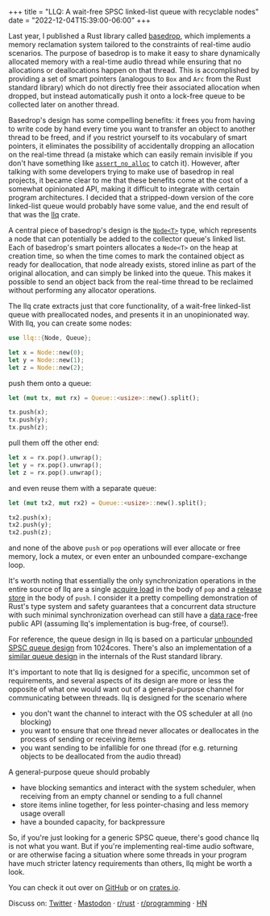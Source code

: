 +++
title = "LLQ: A wait-free SPSC linked-list queue with recyclable nodes"
date = "2022-12-04T15:39:00-06:00"
+++

Last year, I published a Rust library called [basedrop](/posts/basedrop/), which implements a memory reclamation system tailored to the constraints of real-time audio scenarios. The purpose of basedrop is to make it easy to share dynamically allocated memory with a real-time audio thread while ensuring that no allocations or deallocations happen on that thread. This is accomplished by providing a set of smart pointers (analogous to `Box` and `Arc` from the Rust standard library) which do not directly free their associated allocation when dropped, but instead automatically push it onto a lock-free queue to be collected later on another thread.

Basedrop's design has some compelling benefits: it frees you from having to write code by hand every time you want to transfer an object to another thread to be freed, and if you restrict yourself to its vocabulary of smart pointers, it eliminates the possibility of accidentally dropping an allocation on the real-time thread (a mistake which can easily remain invisible if you don't have something like [`assert_no_alloc`](https://github.com/Windfisch/rust-assert-no-alloc) to catch it). However, after talking with some developers trying to make use of basedrop in real projects, it became clear to me that these benefits come at the cost of a somewhat opinionated API, making it difficult to integrate with certain program architectures. I decided that a stripped-down version of the core linked-list queue would probably have some value, and the end result of that was the [llq](https://github.com/micahrj/llq) crate.

<!--excerpt-->

A central piece of basedrop's design is the [`Node<T>`](https://docs.rs/basedrop/0.1.2/basedrop/struct.Node.html) type, which represents a node that can potentially be added to the collector queue's linked list. Each of basedrop's smart pointers allocates a `Node<T>` on the heap at creation time, so when the time comes to mark the contained object as ready for deallocation, that node already exists, stored inline as part of the original allocation, and can simply be linked into the queue. This makes it possible to send an object back from the real-time thread to be reclaimed without performing any allocator operations.

The llq crate extracts just that core functionality, of a wait-free linked-list queue with preallocated nodes, and presents it in an unopinionated way. With llq, you can create some nodes:

```rust
use llq::{Node, Queue};

let x = Node::new(0);
let y = Node::new(1);
let z = Node::new(2);
```

push them onto a queue:

```rust
let (mut tx, mut rx) = Queue::<usize>::new().split();

tx.push(x);
tx.push(y);
tx.push(z);
```

pull them off the other end:

```rust
let x = rx.pop().unwrap();
let y = rx.pop().unwrap();
let z = rx.pop().unwrap();
```

and even reuse them with a separate queue:

```rust
let (mut tx2, mut rx2) = Queue::<usize>::new().split();

tx2.push(x);
tx2.push(y);
tx2.push(z);
```

and none of the above `push` or `pop` operations will ever allocate or free memory, lock a mutex, or even enter an unbounded compare-exchange loop.

It's worth noting that essentially the only synchronization operations in the entire source of llq are a single [acquire load](https://github.com/micahrj/llq/blob/f5707bd832144308b3482c56b088b3076ea3dd25/src/lib.rs#L193) in the body of `pop` and a [release store](https://github.com/micahrj/llq/blob/f5707bd832144308b3482c56b088b3076ea3dd25/src/lib.rs#L228) in the body of `push`. I consider it a pretty compelling demonstration of Rust's type system and safety guarantees that a concurrent data structure with such minimal synchronization overhead can still have a [data race](https://doc.rust-lang.org/nomicon/races.html)-free public API (assuming llq's implementation is bug-free, of course!).

For reference, the queue design in llq is based on a particular [unbounded SPSC queue design](https://www.1024cores.net/home/lock-free-algorithms/queues/unbounded-spsc-queue) from 1024cores. There's also an implementation of a [similar queue design](
https://github.com/rust-lang/rust/blob/481971978fda83aa7cf1f1f3c80cfad822377cf2/library/std/src/sync/mpsc/spsc_queue.rs) in the internals of the Rust standard library.

It's important to note that llq is designed for a specific, uncommon set of requirements, and several aspects of its design are more or less the opposite of what one would want out of a general-purpose channel for communicating between threads. llq is designed for the scenario where

- you don't want the channel to interact with the OS scheduler at all (no blocking)
- you want to ensure that one thread never allocates or deallocates in the process of sending or receiving items
- you want sending to be infallible for one thread (for e.g. returning objects to be deallocated from the audio thread)

A general-purpose queue should probably

- have blocking semantics and interact with the system scheduler, when receiving from an empty channel or sending to a full channel
- store items inline together, for less pointer-chasing and less memory usage overall
- have a bounded capacity, for backpressure

So, if you're just looking for a generic SPSC queue, there's good chance llq is not what you want. But if you're implementing real-time audio software, or are otherwise facing a situation where some threads in your program have much stricter latency requirements than others, llq might be worth a look.

You can check it out over on [GitHub](https://github.com/micahrj/llq) or on [crates.io](https://crates.io/crates/llq).

Discuss on: [Twitter](https://twitter.com/glowcoil/status/1599518887871008768) · [Mastodon](https://post.lurk.org/@glowcoil/109457572953430604) · [r/rust](https://www.reddit.com/r/rust/comments/zcm465/llq_a_waitfree_spsc_linkedlist_queue_with/?) · [r/programming](https://www.reddit.com/r/programming/comments/zcmcrp/llq_a_waitfree_spsc_linkedlist_queue_with/) · [HN](https://news.ycombinator.com/item?id=33858117)
